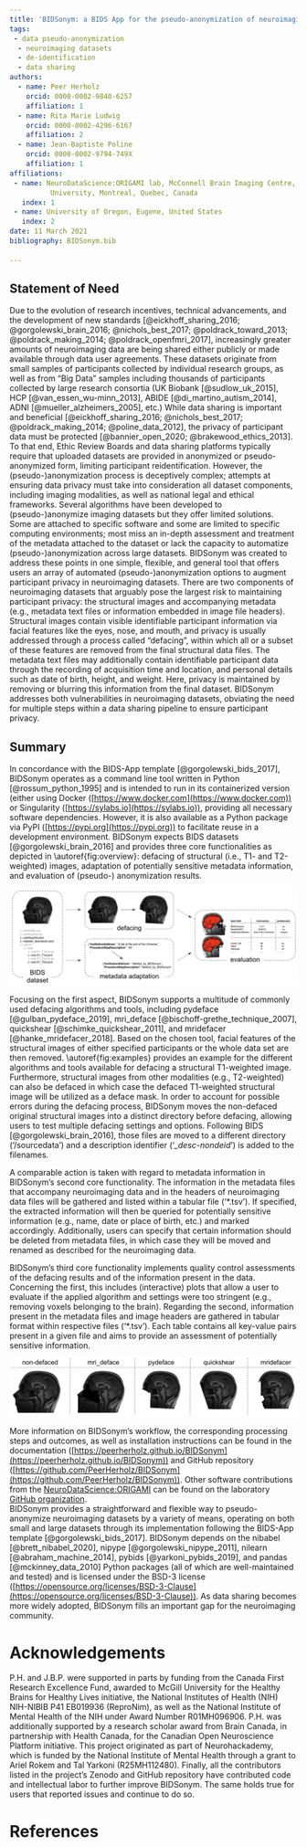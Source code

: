 ```yaml
---
title: 'BIDSonym: a BIDS App for the pseudo-anonymization of neuroimaging datasets'
tags:
 - data pseudo-anonymization 
  - neuroimaging datasets
  - de-identification
  - data sharing
authors:
  - name: Peer Herholz
    orcid: 0000-0002-9840-6257
    affiliation: 1
  - name: Rita Marie Ludwig
    orcid: 0000-0002-4296-6167
    affiliation: 2
  - name: Jean-Baptiste Poline
    orcid: 0000-0002-9794-749X
    affiliation: 1
affiliations:
 - name: NeuroDataScience:ORIGAMI lab, McConnell Brain Imaging Centre, The Neuro (Montreal Neurological Institute-Hospital), Faculty of Medicine, McGill
          University, Montreal, Quebec, Canada
   index: 1
 - name: University of Oregon, Eugene, United States
   index: 2
date: 11 March 2021
bibliography: BIDSonym.bib

---
```


## Statement of Need
Due to the evolution of research incentives, technical advancements, and the development of new standards [@eickhoff_sharing_2016; @gorgolewski_brain_2016; @nichols_best_2017; @poldrack_toward_2013; @poldrack_making_2014; @poldrack_openfmri_2017], increasingly greater amounts of neuroimaging data are being shared either publicly or made available through data user agreements. These datasets originate from small samples of participants collected by individual research groups, as well as from “Big Data” samples including thousands of participants collected by large research consortia (UK Biobank [@sudlow_uk_2015], HCP [@van_essen_wu-minn_2013], ABIDE [@di_martino_autism_2014], ADNI [@mueller_alzheimers_2005], etc.) While data sharing is important and beneficial [@eickhoff_sharing_2016; @nichols_best_2017; @poldrack_making_2014; @poline_data_2012], the privacy of participant data must be protected [@bannier_open_2020; @brakewood_ethics_2013]. To that end, Ethic Review Boards and data sharing platforms typically require that uploaded datasets are provided in anonymized or pseudo-anonymized form, limiting participant reidentification.  However, the (pseudo-)anonymization process is deceptively complex; attempts at ensuring data privacy must take into consideration all dataset components, including imaging modalities, as well as national legal and ethical frameworks. Several algorithms have been developed to (pseudo-)anonymize imaging datasets but they offer limited solutions. Some are attached to specific software and some are limited to specific computing environments; most miss an in-depth assessment and treatment of the metadata attached to the dataset or lack the capacity to automatize (pseudo-)anonymization across large datasets. BIDSonym was created to address these points in one simple, flexible, and general tool that offers users an array of automated (pseudo-)anonymization options to augment participant privacy in neuroimaging datasets. There are two components of neuroimaging datasets that arguably pose the largest risk to maintaining participant privacy: the structural images and accompanying metadata (e.g., metadata text files or information embedded in image file headers). Structural images contain visible identifiable participant information via facial features like the eyes, nose, and mouth, and privacy is usually addressed through a process called “defacing”, within which all or a subset of these features are removed from the final structural data files. The metadata text files may additionally contain identifiable participant data through the recording of acquisition time and location, and personal details such as date of birth, height, and weight. Here, privacy is maintained by removing or blurring this information from the final dataset. BIDSonym addresses both vulnerabilities in neuroimaging datasets, obviating the need for multiple steps within a data sharing pipeline to ensure participant privacy.

## Summary
In concordance with the BIDS-App template [@gorgolewski_bids_2017], BIDSonym operates as a command line tool written in Python [@rossum_python_1995] and is intended to run in its containerized version (either using Docker ([https://www.docker.com](https://www.docker.com)) or Singularity ([https://sylabs.io](https://sylabs.io)), providing all necessary software dependencies. However, it is also available as a Python package via PyPI ([https://pypi.org](https://pypi.org)) to facilitate reuse in a development environment. BIDSonym expects BIDS datasets [@gorgolewski_brain_2016] and provides three core functionalities as depicted in \autoref{fig:overview}: defacing of structural (i.e., T1- and T2-weighted) images, adaptation of potentially sensitive metadata information, and evaluation of (pseudo-) anonymization results.


![Overview of BIDSonym’s functionality | Providing a dataset in BIDS as input, structural images are defaced, metadata fields adapted as requested, and the performance of the defacing, as well as all metadata fields (in both the json sidecar files and image headers) evaluated.\label{fig:overview}](bidsonym_functionality.png)



Focusing on the first aspect, BIDSonym supports a multitude of commonly used defacing algorithms and tools, including pydeface [@gulban_pydeface_2019], mri_deface [@bischoff-grethe_technique_2007], quickshear [@schimke_quickshear_2011], and mridefacer [@hanke_mridefacer_2018]. Based on the chosen tool, facial features of the structural images of either specified participants or the whole data set are then removed. \autoref{fig:examples} provides an example for the different algorithms and tools available for defacing a structural T1-weighted image. Furthermore, structural images from other modalities (e.g., T2-weighted) can also be defaced in which case the defaced T1-weighted structural image will be utilized as a deface mask. In order to account for possible errors during the defacing process, BIDSonym moves the non-defaced original structural images into a distinct directory before defacing, allowing users to test multiple defacing settings and options. Following BIDS [@gorgolewski_brain_2016], those files are moved to a different directory (‘/sourcedata’) and a description identifier (‘*_desc-nondeid*’) is added to the filenames. 

A comparable action is taken with regard to metadata information in BIDSonym’s second core functionality. The information in the metadata files that accompany neuroimaging data and in the headers of neuroimaging data files will be gathered and listed within a tabular file (‘*.tsv’). If specified, the extracted information will then be queried for potentially sensitive information (e.g., name, date or place of birth, etc.) and marked accordingly. Additionally, users can specify that certain information should be deleted from metadata files, in which case they will be moved and renamed as described for the neuroimaging data.

BIDSonym’s third core functionality implements quality control assessments of the defacing results and of the information present in the data. Concerning the first, this includes (interactive) plots that allow a user to evaluate if the applied algorithm and settings were too stringent (e.g., removing voxels belonging to the brain). Regarding the second, information present in the metadata files and image headers are gathered in tabular format within respective files (‘*.tsv’). Each table contains all key-value pairs present in a given file and aims to provide an assessment of potentially sensitive
information.

![Defacing examples | Results of the different algorithms and tools (columns) included in BIDSonym, displayed in comparison to the corresponding original structural image (most left).\label{fig:examples}](bidsonym_example.png)

More information on BIDSonym’s workflow, the corresponding processing steps and outcomes, as well as installation instructions can be found in the documentation ([https://peerherholz.github.io/BIDSonym](https://peerherholz.github.io/BIDSonym)) and GitHub repository ([https://github.com/PeerHerholz/BIDSonym](https://github.com/PeerHerholz/BIDSonym)). Other software contributions from the [NeuroDataScience:ORIGAMI](neurodatascience.github.io/)  can be found on the laboratory [GitHub organization](github.com/neurodatascience/).   
BIDSonym provides a straightforward and flexible way to pseudo-anonymize neuroimaging datasets by a variety of means, operating on both small and large datasets through its implementation following the BIDS-App template [@gorgolewski_bids_2017]. BIDSonym depends on the nibabel [@brett_nibabel_2020], nipype [@gorgolewski_nipype_2011], nilearn [@abraham_machine_2014], pybids [@yarkoni_pybids_2019], and pandas [@mckinney_data_2010] Python packages (all of which are well-maintained and tested) and is licensed under the BSD-3 license ([https://opensource.org/licenses/BSD-3-Clause](https://opensource.org/licenses/BSD-3-Clause)). As data sharing becomes more widely adopted, BIDSonym fills an important gap for the neuroimaging community.



# Acknowledgements

P.H. and J.B.P. were supported in parts by funding from the Canada First Research Excellence Fund, awarded to McGill University for the Healthy Brains for
Healthy Lives initiative, the National Institutes of Health (NIH) NIH-NIBIB P41 EB019936 (ReproNim), as well as the National Institute of Mental Health of the NIH under Award Number R01MH096906. P.H. was additionally supported by a research scholar award from Brain Canada, in partnership with Health Canada, for the Canadian Open Neuroscience Platform initiative. This project originated as part of Neurohackademy, which is funded by the National Institute of Mental Health through a grant to Ariel Rokem and Tal Yarkoni (R25MH112480). Finally, all the contributors listed in the project’s Zenodo and GitHub repository have contributed code and intellectual labor to further improve BIDSonym. The same holds true for users that reported issues and continue to do so.

# References
